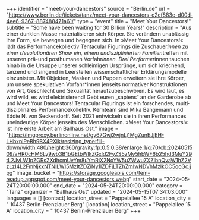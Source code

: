 +++
identifier = "meet-your-dancestors"
source = "Berlin.de"
url = "https://www.berlin.de/tickets/tanz/meet-your-dancestors-c2cf883e-d00d-4ee6-9367-887488471a61/"
type = "event"
title = "Meet Your Dancestors!"
subtitle = "Some have been waiting for 30 Billion Years!"
description = "Aus einer dunklen Masse materialisieren sich Körper. Sie verändern unablässig ihre Form, sie bewegen und begegnen sich. In »Meet Your Dancestors!« lädt das Performancekollektiv Tentacular Figurings die Zuschauer*innen zu einer r/evolutionären Show ein, einem undisziplinierten Familien*treffen mit unseren prä-und posthumanen Vorfahr*innen. Drei Performer*innen tauchen hinab in die Ursuppe unserer schleimigen Ursprünge, um sich kriechend, tanzend und singend in Leerstellen wissenschaftlicher Erklärungsmodelle einzunisten. Mit Objekten, Masken und Puppen erweitern sie ihre Körper, um unsere spekulativen Vorfahr*innen jenseits normativer Konstruktionen von Art, Geschlecht und Sexualität heraufzubeschwören. Es wird laut, es wird wild, es wird elektrisierend! Gebt euren „sapiens“ an der Garderobe ab und Meet Your Dancestors! Tentacular Figurings ist ein forschendes, multi-disziplinäres Performancekollektiv. Kernteam sind Mika Bangemann und Eddie N. von Seckendorff. Seit 2021 entwickeln sie in ihren Performances uneindeutige Körper jenseits des Menschlichen. »Meet Your Dancestors!« ist ihre erste Arbeit am Ballhaus Ost."
image = "https://imgproxy.berlinonline.net/gy67Gwj2wjnLj1MgZunEJjEH-LHbxplPeBh9BX4PXik/resizing_type:fill-down/width:480/height:360/gravity:fp:0.5:0.38/enlarge:1/q:70/cb:2024051509/aHR0cHM6Ly9wb3B1bGEtbWlkZGxld2FyZS5zMy5hbWF6b25hd3MuY29tL2JvLW1pZGRsZXdhcmUvYm8uYmRlX2NoYW5uZWwuZXZlbnQvaW1hZ2VzLzI4L2FmNjkxNTNlLWI5MzItZDZiNy1lZDFjLTZhZmIwNDVhMzlkOC5qcGc.jpg"
image_bucket = "https://storage.googleapis.com/fem-readup.appspot.com/meet-your-dancestors.webp"
start_date = "2024-05-24T20:00:00.000"
end_date = "2024-05-24T20:00:00.000"
category = "Tanz"
organizer = "Ballhaus Ost"
updated = "2024-05-15T07:34:03.000"
languages = []
[contact]
location_street = "Pappelallee 15 A"
location_city = " 10437 Berlin-Prenzlauer Berg"
[location]
location_street = "Pappelallee 15 A"
location_city = " 10437 Berlin-Prenzlauer Berg"
+++